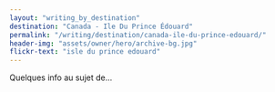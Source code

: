 ```yaml
---
layout: "writing_by_destination"
destination: "Canada - Ile Du Prince Édouard"
permalink: "/writing/destination/canada-ile-du-prince-edouard/"
header-img: "assets/owner/hero/archive-bg.jpg"
flickr-text: "isle du prince edouard"
---
```


Quelques info au sujet de...